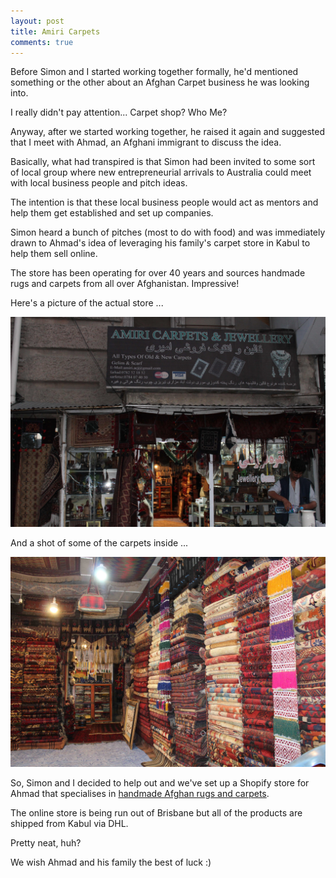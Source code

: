 ```yaml
---
layout: post
title: Amiri Carpets
comments: true
---
```


Before Simon and I started working together formally, he'd mentioned something or the other about an Afghan Carpet business he was looking into.

I really didn't pay attention... Carpet shop? Who Me?

Anyway, after we started working together, he raised it again and suggested that I meet with Ahmad, an Afghani immigrant to discuss the idea.

<!--more-->

Basically, what had transpired is that Simon had been invited to some sort of local group where new entrepreneurial arrivals to Australia could meet with local business people and pitch ideas.

The intention is that these local business people would act as mentors and help them get established and set up companies.

Simon heard a bunch of pitches (most to do with food) and was immediately drawn to Ahmad's idea of leveraging his family's carpet store in Kabul to help them sell online.

The store has been operating for over 40 years and sources handmade rugs and carpets from all over Afghanistan. Impressive!

Here's a picture of the actual store ...

![amiri carpets store in Kabul](/assets/amiri-store.jpg)

And a shot of some of the carpets inside ...

![amiri afghan carpets rugs](/assets/amiri-inside.jpg)

So, Simon and I decided to help out and we've set up a Shopify store for Ahmad that specialises in [handmade Afghan rugs and carpets](https://amiricarpets.com).

The online store is being run out of Brisbane but all of the products are shipped from Kabul via DHL. 

Pretty neat, huh?

We wish Ahmad and his family the best of luck :)